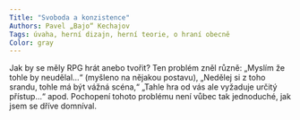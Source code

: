 ```yaml
---
Title: "Svoboda a konzistence"
Authors: Pavel „Bajo“ Kechajov
Tags: úvaha, herní dizajn, herní teorie, o hraní obecně
Color: gray
---
```

Jak by se měly RPG hrát anebo tvořit? Ten problém zněl různě: „Myslím že tohle by neudělal…“ (myšleno na nějakou postavu), „Nedělej si z toho srandu, tohle má být vážná scéna,“ „Tahle hra od vás ale vyžaduje určitý přístup…“ apod. Pochopení tohoto problému není vůbec tak jednoduché, jak jsem se dříve domníval. 
